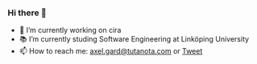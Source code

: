 ### Hi there 👋

- :hammer: I’m currently working on cira
- :books: I’m currently studing Software Engineering at Linköping University
- 📫 How to reach me: axel.gard@tutanota.com or [Tweet](https://twitter.com/Axel_Gard)
